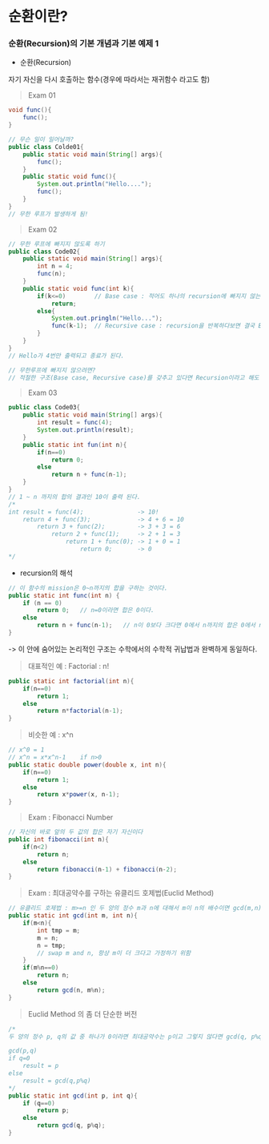 # 순환이란?

### 순환(Recursion)의 기본 개념과 기본 예제 1

- 순환(Recursion)

자기 자신을 다시 호출하는 함수(경우에 따라서는 재귀함수 라고도 함)

> Exam 01

```java
void func(){
    func();
}
```

```java
// 무슨 일이 일어날까?
public class Colde01{
    public static void main(String[] args){
        func();
    }
    public static void func(){
        System.out.println("Hello....");
        func();
    }
}
// 무한 루프가 발생하게 됨!
```

> Exam 02

```java
// 무한 루프에 빠지지 않도록 하기
public class Code02{
    public static void main(String[] args){
        int n = 4;
        func(n);
    }
    public static void func(int k){
        if(k<=0)		// Base case : 적어도 하나의 recursion에 빠지지 않는 경우가 존재해야 한다.
            return;
        else{
        	System.out.pringln("Hello...");
        	func(k-1);	// Recursive case : recursion을 반복하다보면 결국 Base case로 수렴해야 한다.
        }
    }
}
// Hello가 4번만 출력되고 종료가 된다.

// 무한루프에 빠지지 않으려면? 
// 적절한 구조(Base case, Recursive case)를 갖추고 있다면 Recursion이라고 해도 무조건 무한루프에 빠지는 것은 아니다!
```

> Exam 03

```java
public class Code03{
    public static void main(String[] args){
        int result = func(4);
        System.out.println(result);
    }
    public static int fun(int n){
        if(n==0)
            return 0;
        else
            return n + func(n-1);
    }
}
// 1 ~ n 까지의 합의 결과인 10이 출력 된다.
/*
int result = func(4);				-> 10!
	return 4 + func(3);				-> 4 + 6 = 10
		return 3 + func(2);			-> 3 + 3 = 6
			return 2 + func(1);		-> 2 + 1 = 3
				return 1 + func(0);	-> 1 + 0 = 1
					return 0;		-> 0
*/
```

- recursion의 해석

``` java
// 이 함수의 mission은 0~n까지의 합을 구하는 것이다. 
public static int func(int n) {	
    if (n == 0)
        return 0;	// n=0이라면 합은 0이다.
    else
        return n + func(n-1);	// n이 0보다 크다면 0에서 n까지의 합은 0에서 n-`까지의 합에 n을 더한 것이다.
}
```

-> 이 안에 숨어있는 논리적인 구조는 수학에서의 수학적 귀납법과 완벽하게 동일하다.



> 대표적인 예 : Factorial : n!

```java
public static int factorial(int n){
    if(n==0)
        return 1;
    else
        return n*factorial(n-1);
}
```

> 비슷한 예 : x^n

``` java
// x^0 = 1
// x^n = x*x^n-1	if n>0
public static double power(double x, int n){
    if(n==0)
        return 1;
    else
        return x*power(x, n-1);
}
```

> Exam : Fibonacci Number

```java
// 자신의 바로 앞의 두 값의 합은 자기 자신이다
public int fibonacci(int n){
    if(n<2)
        return n;
    else
        return fibonacci(n-1) + fibonacci(n-2);
}
```

> Exam : 최대공약수를 구하는 유클리드 호제법(Euclid Method)

```java
// 유클리드 호제법 : m>=n 인 두 양의 정수 m과 n에 대해서 m이 n의 배수이면 gcd(m,n)=n이고, 그렇지 않으면 gcd(m,n)=gcd(n,m%n)이다.
public static int gcd(int m, int n){
    if(m<n){
        int tmp = m;
        m = n;
        n = tmp;
        // swap m and n, 항상 m이 더 크다고 가정하기 위함
    }
    if(m%n==0)
        return n;
    else
        return gcd(n, m%n);
}
```

> Euclid Method 의 좀 더 단순한 버전

```java
/*
두 양의 정수 p, q의 값 중 하나가 0이라면 최대공약수는 p이고 그렇지 않다면 gcd(q, p%q)로 유도할 수 있으며 p가 반드시 q보다 커야할 필요가 없어진다.

gcd(p,q) 
if q=0
	result = p
else
	result = gcd(q,p%q)
*/
public static int gcd(int p, int q){
    if (q==0)
        return p;
    else
        return gcd(q, p%q);
}
```

